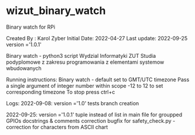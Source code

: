 # wizut_binary_watch
Binary watch for RPi

Created By  : Karol Zyber
Initial Date: 2022-04-27
Last update: 2022-09-25
version ='1.0.1'


Binary watch - python3 script
Wydzial Informatyki ZUT
Studia podyplomowe z zakresu programowania z elementami systemow wbudowanych

Running instructions:
Binary watch - default set to GMT/UTC timezone
Pass a single argument of integer number within scope -12 to 12 to set corresponding timezone
To stop press ctrl+c

Logs: 
2022-09-08: version ='1.0'
tests branch creation 

2022-09-25: version ='1.0.1'
tuple instead of list in main file for groupped GPIOs
docstrings & comments correction
bugfix for safety_check.py - correction for characters from ASCII chart
